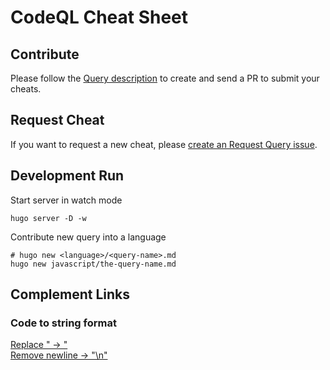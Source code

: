 # CodeQL Cheat Sheet

## Contribute
Please follow the [Query description](./queries/README.md) to create and send a PR to submit your cheats.

## Request Cheat
If you want to request a new cheat, please [create an Request Query issue](https://github.com/codeql-agent-project/codeql-cheatsheet/issues).

## Development Run
Start server in watch mode
```
hugo server -D -w
```
Contribute new query into a language
```
# hugo new <language>/<query-name>.md
hugo new javascript/the-query-name.md
```

## Complement Links
### Code to string format
[Replace " -> \"](https://coding.tools/regex-replace)  
[Remove newline -> "\n"](https://www.gillmeister-software.com/online-tools/text/remove-line-breaks.aspx)
